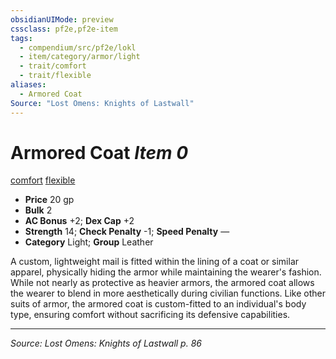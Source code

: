 ```yaml
---
obsidianUIMode: preview
cssclass: pf2e,pf2e-item
tags:
  - compendium/src/pf2e/lokl
  - item/category/armor/light
  - trait/comfort
  - trait/flexible
aliases:
  - Armored Coat
Source: "Lost Omens: Knights of Lastwall"
---
```

# Armored Coat *Item 0*  
[comfort](rules/traits/comfort.md "Comfort Armor Trait")  [flexible](rules/traits/flexible.md "Flexible Armor Trait")  

- **Price** 20 gp
- **Bulk** 2
- **AC Bonus** +2; **Dex Cap** +2
- **Strength** 14; **Check Penalty** -1; **Speed Penalty** —
- **Category** Light; **Group** Leather 

A custom, lightweight mail is fitted within the lining of a coat or similar apparel, physically hiding the armor while maintaining the wearer's fashion. While not nearly as protective as heavier armors, the armored coat allows the wearer to blend in more aesthetically during civilian functions. Like other suits of armor, the armored coat is custom-fitted to an individual's body type, ensuring comfort without sacrificing its defensive capabilities.


---
*Source: Lost Omens: Knights of Lastwall p. 86*